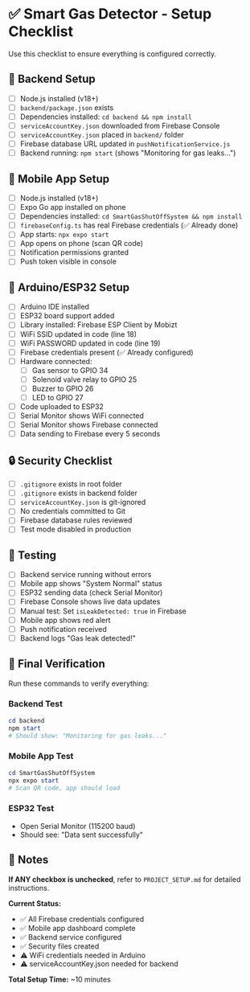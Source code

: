 # ✅ Smart Gas Detector - Setup Checklist

Use this checklist to ensure everything is configured correctly.

## 🔧 Backend Setup

- [ ] Node.js installed (v18+)
- [ ] `backend/package.json` exists
- [ ] Dependencies installed: `cd backend && npm install`
- [ ] `serviceAccountKey.json` downloaded from Firebase Console
- [ ] `serviceAccountKey.json` placed in `backend/` folder
- [ ] Firebase database URL updated in `pushNotificationService.js`
- [ ] Backend running: `npm start` (shows "Monitoring for gas leaks...")

## 📱 Mobile App Setup

- [ ] Node.js installed (v18+)
- [ ] Expo Go app installed on phone
- [ ] Dependencies installed: `cd SmartGasShutOffSystem && npm install`
- [ ] `firebaseConfig.ts` has real Firebase credentials (✅ Already done)
- [ ] App starts: `npx expo start`
- [ ] App opens on phone (scan QR code)
- [ ] Notification permissions granted
- [ ] Push token visible in console

## 🔌 Arduino/ESP32 Setup

- [ ] Arduino IDE installed
- [ ] ESP32 board support added
- [ ] Library installed: Firebase ESP Client by Mobizt
- [ ] WiFi SSID updated in code (line 18)
- [ ] WiFi PASSWORD updated in code (line 19)
- [ ] Firebase credentials present (✅ Already configured)
- [ ] Hardware connected:
  - [ ] Gas sensor to GPIO 34
  - [ ] Solenoid valve relay to GPIO 25
  - [ ] Buzzer to GPIO 26
  - [ ] LED to GPIO 27
- [ ] Code uploaded to ESP32
- [ ] Serial Monitor shows WiFi connected
- [ ] Serial Monitor shows Firebase connected
- [ ] Data sending to Firebase every 5 seconds

## 🔒 Security Checklist

- [ ] `.gitignore` exists in root folder
- [ ] `.gitignore` exists in backend folder
- [ ] `serviceAccountKey.json` is git-ignored
- [ ] No credentials committed to Git
- [ ] Firebase database rules reviewed
- [ ] Test mode disabled in production

## 🧪 Testing

- [ ] Backend service running without errors
- [ ] Mobile app shows "System Normal" status
- [ ] ESP32 sending data (check Serial Monitor)
- [ ] Firebase Console shows live data updates
- [ ] Manual test: Set `isLeakDetected: true` in Firebase
- [ ] Mobile app shows red alert
- [ ] Push notification received
- [ ] Backend logs "Gas leak detected!"

## 🎯 Final Verification

Run these commands to verify everything:

### Backend Test

```powershell
cd backend
npm start
# Should show: "Monitoring for gas leaks..."
```

### Mobile App Test

```powershell
cd SmartGasShutOffSystem
npx expo start
# Scan QR code, app should load
```

### ESP32 Test

- Open Serial Monitor (115200 baud)
- Should see: "Data sent successfully"

## 📝 Notes

**If ANY checkbox is unchecked**, refer to `PROJECT_SETUP.md` for detailed instructions.

**Current Status:**

- ✅ All Firebase credentials configured
- ✅ Mobile app dashboard complete
- ✅ Backend service configured
- ✅ Security files created
- ⚠️ WiFi credentials needed in Arduino
- ⚠️ serviceAccountKey.json needed for backend

**Total Setup Time:** ~10 minutes
